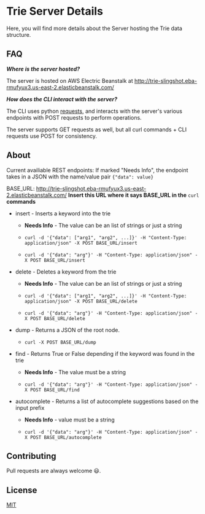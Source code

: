 # Trie Server Details
Here, you will find more details about the Server hosting the Trie data structure.

## FAQ
***Where is the server hosted?***

The server is hosted on AWS Electric Beanstalk at http://trie-slingshot.eba-rmufyux3.us-east-2.elasticbeanstalk.com/

***How does the CLI interact with the server?***

The CLI uses python [requests](https://docs.python-requests.org/en/master/), and interacts with the server's various endpoints with POST requests to perform operations.

The server supports GET requests as well, but all curl commands + CLI requests use POST for consistency.

## About

Current availiable REST endpoints:
If marked "Needs Info", the endpoint takes in a JSON with the name/value pair `{"data": value}`

BASE_URL: <http://trie-slingshot.eba-rmufyux3.us-east-2.elasticbeanstalk.com/>
**Insert this URL where it says BASE_URL in the** `curl` **commands**

* insert - Inserts a keyword into the trie
    * **Needs Info** - The value can be an list of strings or just a string

    * `curl -d '{"data": ["arg1", "arg2", ...]}' -H "Content-Type: application/json" -X POST BASE_URL/insert`

    * `curl -d '{"data": "arg"}' -H "Content-Type: application/json" -X POST BASE_URL/insert`

* delete - Deletes a keyword from the trie
    * **Needs Info** - The value can be an list of strings or just a string

    * `curl -d '{"data": ["arg1", "arg2", ...]}' -H "Content-Type: application/json" -X POST BASE_URL/delete`

    * `curl -d '{"data": "arg"}' -H "Content-Type: application/json" -X POST BASE_URL/delete`


* dump - Returns a JSON of the root node.
    * `curl -X POST BASE_URL/dump`

* find - Returns True or False depending if the keyword was found in the trie
    * **Needs Info** - The value must be a string

    * `curl -d '{"data": "arg"}' -H "Content-Type: application/json" -X POST BASE_URL/find`

* autocomplete - Returns a list of autocomplete suggestions based on the input prefix
    * **Needs Info** - value must be a string

    * `curl -d '{"data": "arg"}' -H "Content-Type: application/json" -X POST BASE_URL/autocomplete`

## Contributing

Pull requests are always welcome 😃.

## License

[MIT](https://choosealicense.com/licenses/mit/)

